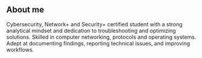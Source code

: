 ## About me

Cybersecurity, Network+ and Security+ certified student with a strong analytical mindset and dedication to troubleshooting and optimizing solutions. Skilled in computer networking, protocols and operating systems. Adept at documenting findings, reporting technical issues, and improving workflows.
<!-- A test comment -->
<!-- A 2 test comment -->
<!--
**jhonatanparada499/jhonatanparada499** is a ✨ _special_ ✨ repository because its `README.md` (this file) appears on your GitHub profile.

Here are some ideas to get you started:

- 🔭 I’m currently working on ...
- 🌱 I’m currently learning ...
- 👯 I’m looking to collaborate on ...
- 🤔 I’m looking for help with ...
- 💬 Ask me about ...
- 📫 How to reach me: ...
- 😄 Pronouns: ...
- ⚡ Fun fact: ...
-->

